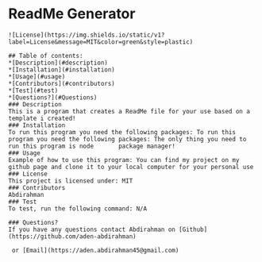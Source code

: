 # ReadMe Generator
    ![License](https://img.shields.io/static/v1?label=License&message=MIT&color=green&style=plastic)

    ## Table of contents:
    *[Description](#description)
    *[Installation](#installation)
    *[Usage](#usage)
    *[Contributors](#contributors)
    *[Test](#test)
    *[Questions?](#Questions)
    ### Description
    This is a program that creates a ReadMe file for your use based on a template i created!
    ### Installation
    To run this program you need the following packages: To run this program you need the following packages: The only thing you need to run this program is node       package manager!
    ### Usage
    Example of how to use this program: You can find my project on my github page and clone it to your local computer for your personal use
    ### License
    This project is licensed under: MIT
    ### Contributors
    Abdirahman
    ### Test
    To test, run the following command: N/A

    ### Questions?
    If you have any questions contact Abdirahman on [Github](https://github.com/aden-abdirahman)

     or [Email](https://aden.abdirahman45@gmail.com)

